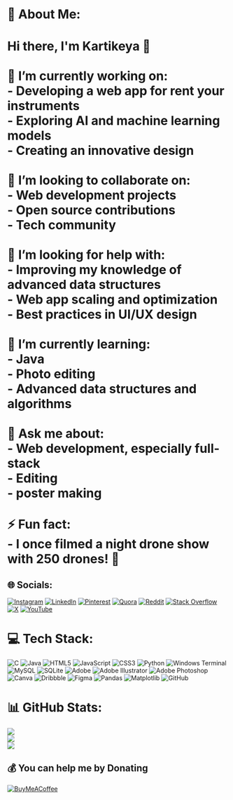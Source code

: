 # 💫 About Me:
# Hi there, I'm Kartikeya 👋<br><br>🔭 I’m currently working on:<br>- Developing a web app for rent your instruments<br>- Exploring AI and machine learning models<br>- Creating an innovative design<br><br>👯 I’m looking to collaborate on:<br>- Web development projects<br>- Open source contributions<br>- Tech community<br><br>🤝 I’m looking for help with:<br>- Improving my knowledge of advanced data structures<br>- Web app scaling and optimization<br>- Best practices in UI/UX design<br><br>🌱 I’m currently learning:<br>- Java<br>- Photo editing<br>- Advanced data structures and algorithms<br><br>💬 Ask me about:<br>- Web development, especially full-stack<br>- Editing<br>- poster making<br><br>⚡ Fun fact:<br>- I once filmed a night drone show with 250 drones! 🎇<br>


## 🌐 Socials:
[![Instagram](https://img.shields.io/badge/Instagram-%23E4405F.svg?logo=Instagram&logoColor=white)](https://instagram.com/@leonine_10) [![LinkedIn](https://img.shields.io/badge/LinkedIn-%230077B5.svg?logo=linkedin&logoColor=white)](https://linkedin.com/in/kartikeya-pappula) [![Pinterest](https://img.shields.io/badge/Pinterest-%23E60023.svg?logo=Pinterest&logoColor=white)](https://pinterest.com/pkartikeyaraj) [![Quora](https://img.shields.io/badge/Quora-%23B92B27.svg?logo=Quora&logoColor=white)](https://quora.com/profile/Kartikeya-Pappula) [![Reddit](https://img.shields.io/badge/Reddit-%23FF4500.svg?logo=Reddit&logoColor=white)](https://reddit.com/user/leonine10) [![Stack Overflow](https://img.shields.io/badge/-Stackoverflow-FE7A16?logo=stack-overflow&logoColor=white)](https://stackoverflow.com/users/29449768) [![X](https://img.shields.io/badge/X-black.svg?logo=X&logoColor=white)](https://x.com/leonine_10) [![YouTube](https://img.shields.io/badge/YouTube-%23FF0000.svg?logo=YouTube&logoColor=white)](https://youtube.com/@https://www.youtube.com/channel/UC47HwpesVbiRIFUqa6apTMw) 

# 💻 Tech Stack:
![C](https://img.shields.io/badge/c-%2300599C.svg?style=flat&logo=c&logoColor=white) ![Java](https://img.shields.io/badge/java-%23ED8B00.svg?style=flat&logo=openjdk&logoColor=white) ![HTML5](https://img.shields.io/badge/html5-%23E34F26.svg?style=flat&logo=html5&logoColor=white) ![JavaScript](https://img.shields.io/badge/javascript-%23323330.svg?style=flat&logo=javascript&logoColor=%23F7DF1E) ![CSS3](https://img.shields.io/badge/css3-%231572B6.svg?style=flat&logo=css3&logoColor=white) ![Python](https://img.shields.io/badge/python-3670A0?style=flat&logo=python&logoColor=ffdd54) ![Windows Terminal](https://img.shields.io/badge/Windows%20Terminal-%234D4D4D.svg?style=flat&logo=windows-terminal&logoColor=white) ![MySQL](https://img.shields.io/badge/mysql-4479A1.svg?style=flat&logo=mysql&logoColor=white) ![SQLite](https://img.shields.io/badge/sqlite-%2307405e.svg?style=flat&logo=sqlite&logoColor=white) ![Adobe](https://img.shields.io/badge/adobe-%23FF0000.svg?style=flat&logo=adobe&logoColor=white) ![Adobe Illustrator](https://img.shields.io/badge/adobe%20illustrator-%23FF9A00.svg?style=flat&logo=adobe%20illustrator&logoColor=white) ![Adobe Photoshop](https://img.shields.io/badge/adobe%20photoshop-%2331A8FF.svg?style=flat&logo=adobe%20photoshop&logoColor=white) ![Canva](https://img.shields.io/badge/Canva-%2300C4CC.svg?style=flat&logo=Canva&logoColor=white) ![Dribbble](https://img.shields.io/badge/Dribbble-EA4C89?style=flat&logo=dribbble&logoColor=white) ![Figma](https://img.shields.io/badge/figma-%23F24E1E.svg?style=flat&logo=figma&logoColor=white) ![Pandas](https://img.shields.io/badge/pandas-%23150458.svg?style=flat&logo=pandas&logoColor=white) ![Matplotlib](https://img.shields.io/badge/Matplotlib-%23ffffff.svg?style=flat&logo=Matplotlib&logoColor=black) ![GitHub](https://img.shields.io/badge/github-%23121011.svg?style=flat&logo=github&logoColor=white)
# 📊 GitHub Stats:
![](https://github-readme-stats.vercel.app/api?username=k-artik-k&theme=github_dark&hide_border=false&include_all_commits=false&count_private=false)<br/>
![](https://github-readme-streak-stats.herokuapp.com/?user=k-artik-k&theme=github_dark&hide_border=false)<br/>
![](https://github-readme-stats.vercel.app/api/top-langs/?username=k-artik-k&theme=github_dark&hide_border=false&include_all_commits=false&count_private=false&layout=compact)

  ## 💰 You can help me by Donating
  [![BuyMeACoffee](https://img.shields.io/badge/Buy%20Me%20a%20Coffee-ffdd00?style=for-the-badge&logo=buy-me-a-coffee&logoColor=black)](https://buymeacoffee.com/kartikeya.pappula) 

  
<!-- Proudly created with GPRM ( https://gprm.itsvg.in ) -->
